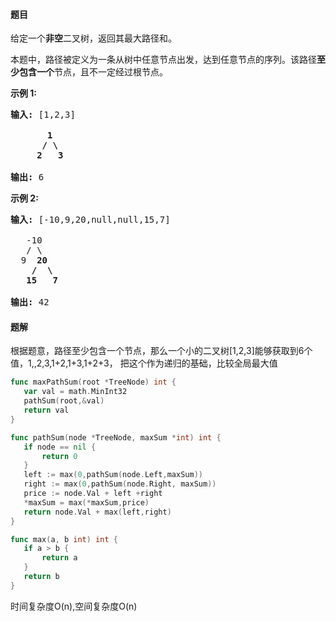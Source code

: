#### 题目
<p>给定一个<strong>非空</strong>二叉树，返回其最大路径和。</p>

<p>本题中，路径被定义为一条从树中任意节点出发，达到任意节点的序列。该路径<strong>至少包含一个</strong>节点，且不一定经过根节点。</p>

<p><strong>示例 1:</strong></p>

<pre><strong>输入:</strong> [1,2,3]

       <strong>1</strong>
      <strong>/ \</strong>
     <strong>2</strong>   <strong>3</strong>

<strong>输出:</strong> 6
</pre>

<p><strong>示例&nbsp;2:</strong></p>

<pre><strong>输入:</strong> [-10,9,20,null,null,15,7]

&nbsp;  -10
&nbsp; &nbsp;/ \
&nbsp; 9 &nbsp;<strong>20</strong>
&nbsp; &nbsp; <strong>/ &nbsp;\</strong>
&nbsp; &nbsp;<strong>15 &nbsp; 7</strong>

<strong>输出:</strong> 42</pre>


 #### 题解
 根据题意，路径至少包含一个节点，那么一个小的二叉树[1,2,3]能够获取到6个值，1,,2,3,1+2,1+3,1+2+3，
 把这个作为递归的基础，比较全局最大值
 ```go
func maxPathSum(root *TreeNode) int {
	var val = math.MinInt32
	pathSum(root,&val)
	return val
}

func pathSum(node *TreeNode, maxSum *int) int {
	if node == nil {
		return 0
	}
	left := max(0,pathSum(node.Left,maxSum))
	right := max(0,pathSum(node.Right, maxSum))
	price := node.Val + left +right
	*maxSum = max(*maxSum,price)
	return node.Val + max(left,right)
}

func max(a, b int) int {
	if a > b {
		return a
	}
	return b
}
```
 时间复杂度O(n),空间复杂度O(n)